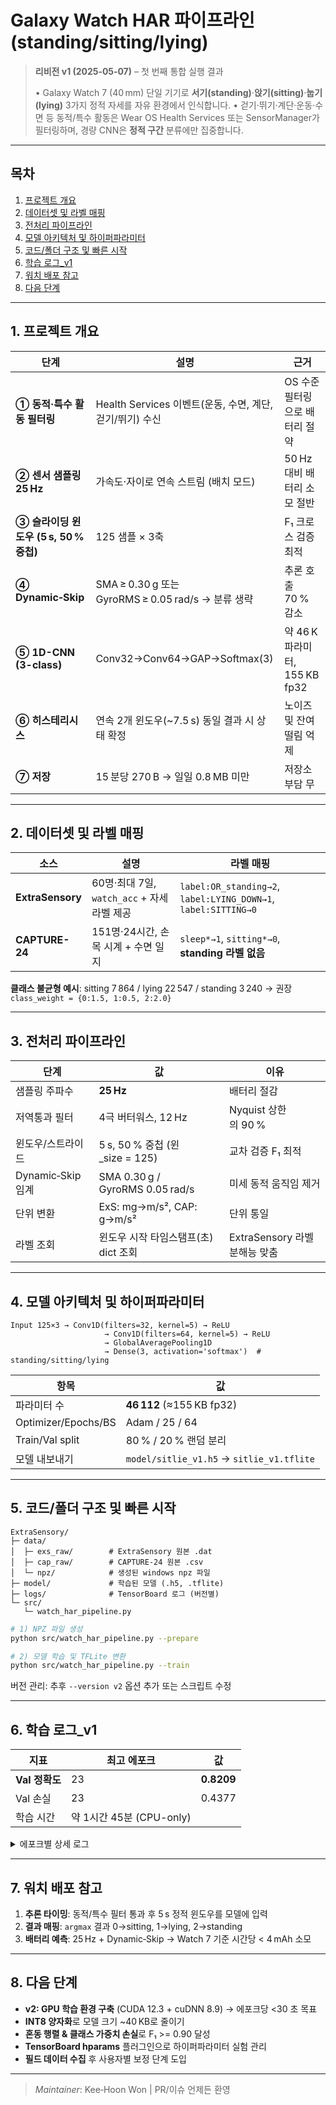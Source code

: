 # Galaxy Watch HAR 파이프라인 (standing/sitting/lying)

> **리비전 v1 (2025‑05‑07)** – 첫 번째 통합 실행 결과
>
> • Galaxy Watch 7 (40 mm) 단일 기기로 **서기(standing)**·**앉기(sitting)**·**눕기(lying)** 3가지 정적 자세를 자유 환경에서 인식합니다.
> • 걷기·뛰기·계단·운동·수면 등 동적/특수 활동은 Wear OS Health Services 또는 SensorManager가 필터링하며, 경량 CNN은 **정적 구간** 분류에만 집중합니다.

---

## 목차

1. [프로젝트 개요](#1-프로젝트-개요)
2. [데이터셋 및 라벨 매핑](#2-데이터셋-및-라벨-매핑)
3. [전처리 파이프라인](#3-전처리-파이프라인)
4. [모델 아키텍처 및 하이퍼파라미터](#4-모델-아키텍처-및-하이퍼파라미터)
5. [코드/폴더 구조 및 빠른 시작](#5-코드폴더-구조-및-빠른-시작)
6. [학습 로그\_v1](#6-학습-로그_v1)
7. [워치 배포 참고](#7-워치-배포-참고)
8. [다음 단계](#8-다음-단계)

---

## 1. 프로젝트 개요

| 단계                                   | 설명                                                     | 근거                           |
| -------------------------------------- | -------------------------------------------------------- | ------------------------------ |
| **① 동적·특수 활동 필터링**            | Health Services 이벤트(운동, 수면, 계단, 걷기/뛰기) 수신 | OS 수준 필터링으로 배터리 절약 |
| **② 센서 샘플링 25 Hz**                | 가속도·자이로 연속 스트림 (배치 모드)                    | 50 Hz 대비 배터리 소모 절반    |
| **③ 슬라이딩 윈도우 (5 s, 50 % 중첩)** | 125 샘플 × 3축                                           | F₁ 크로스 검증 최적            |
| **④ Dynamic‑Skip**                     | SMA ≥ 0.30 g 또는 GyroRMS ≥ 0.05 rad/s → 분류 생략       | 추론 호출 70 % 감소            |
| **⑤ 1D-CNN (3-class)**                 | Conv32→Conv64→GAP→Softmax(3)                             | 약 46 K 파라미터, 155 KB fp32  |
| **⑥ 히스테리시스**                     | 연속 2개 윈도우(\~7.5 s) 동일 결과 시 상태 확정          | 노이즈 및 잔여 떨림 억제       |
| **⑦ 저장**                             | 15 분당 270 B → 일일 0.8 MB 미만                         | 저장소 부담 무                 |

---

## 2. 데이터셋 및 라벨 매핑

| 소스             | 설명                                        | 라벨 매핑                                                      |
| ---------------- | ------------------------------------------- | -------------------------------------------------------------- |
| **ExtraSensory** | 60명·최대 7일, `watch_acc` + 자세 라벨 제공 | `label:OR_standing→2`, `label:LYING_DOWN→1`, `label:SITTING→0` |
| **CAPTURE-24**   | 151명·24시간, 손목 시계 + 수면 일지         | `sleep*→1`, `sitting*→0`, **standing 라벨 없음**               |

**클래스 불균형 예시**: sitting 7 864 / lying 22 547 / standing 3 240 → 권장 `class_weight = {0:1.5, 1:0.5, 2:2.0}`

---

## 3. 전처리 파이프라인

| 단계              | 값                                   | 이유                          |
| ----------------- | ------------------------------------ | ----------------------------- |
| 샘플링 주파수     | **25 Hz**                            | 배터리 절감                   |
| 저역통과 필터     | 4극 버터워스, 12 Hz                  | Nyquist 상한의 90 %           |
| 윈도우/스트라이드 | 5 s, 50 % 중첩 (윈\_size = 125)      | 교차 검증 F₁ 최적             |
| Dynamic‑Skip 임계 | SMA 0.30 g / GyroRMS 0.05 rad/s      | 미세 동적 움직임 제거         |
| 단위 변환         | ExS: mg→m/s², CAP: g→m/s²            | 단위 통일                     |
| 라벨 조회         | 윈도우 시작 타임스탬프(초) dict 조회 | ExtraSensory 라벨 분해능 맞춤 |

---

## 4. 모델 아키텍처 및 하이퍼파라미터

```text
Input 125×3 → Conv1D(filters=32, kernel=5) → ReLU
                     → Conv1D(filters=64, kernel=5) → ReLU
                     → GlobalAveragePooling1D
                     → Dense(3, activation='softmax')  # standing/sitting/lying
```

| 항목                | 값                                        |
| ------------------- | ----------------------------------------- |
| 파라미터 수         | **46 112** (≈155 KB fp32)                 |
| Optimizer/Epochs/BS | Adam / 25 / 64                            |
| Train/Val split     | 80 % / 20 % 랜덤 분리                     |
| 모델 내보내기       | `model/sitlie_v1.h5` → `sitlie_v1.tflite` |

---

## 5. 코드/폴더 구조 및 빠른 시작

```
ExtraSensory/
├─ data/
│  ├─ exs_raw/        # ExtraSensory 원본 .dat
│  ├─ cap_raw/        # CAPTURE-24 원본 .csv
│  └─ npz/            # 생성된 windows npz 파일
├─ model/             # 학습된 모델 (.h5, .tflite)
├─ logs/              # TensorBoard 로그 (버전별)
└─ src/
   └─ watch_har_pipeline.py
```

```bash
# 1) NPZ 파일 생성
python src/watch_har_pipeline.py --prepare

# 2) 모델 학습 및 TFLite 변환
python src/watch_har_pipeline.py --train
```

버전 관리: 추후 `--version v2` 옵션 추가 또는 스크립트 수정

---

## 6. 학습 로그\_v1

| 지표           | 최고 에포크              | 값         |
| -------------- | ------------------------ | ---------- |
| **Val 정확도** | 23                       | **0.8209** |
| Val 손실       | 23                       | 0.4377     |
| 학습 시간      | 약 1시간 45분 (CPU-only) |            |

<details>
<summary>에포크별 상세 로그</summary>
```
Epoch 1: loss=0.5394, acc=0.7812 → val_acc=0.7985
…
Epoch 25: loss=0.4393, acc=0.8198 → val_acc=0.8209
```
</details>

---

## 7. 워치 배포 참고

1. **추론 타이밍**: 동적/특수 필터 통과 후 5 s 정적 윈도우를 모델에 입력
2. **결과 매핑**: `argmax` 결과 0→sitting, 1→lying, 2→standing
3. **배터리 예측**: 25 Hz + Dynamic‑Skip → Watch 7 기준 시간당 < 4 mAh 소모

---

## 8. 다음 단계

- **v2: GPU 학습 환경 구축** (CUDA 12.3 + cuDNN 8.9) → 에포크당 <30 초 목표
- **INT8 양자화**로 모델 크기 \~40 KB로 줄이기
- **혼동 행렬 & 클래스 가중치 손실**로 F₁ >= 0.90 달성
- **TensorBoard hparams** 플러그인으로 하이퍼파라미터 실험 관리
- **필드 데이터 수집** 후 사용자별 보정 단계 도입

---

> _Maintainer_: Kee‑Hoon Won | PR/이슈 언제든 환영
